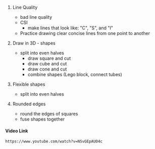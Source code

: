 1. Line Quality
	- bad line quality
	- CSI
		- make lines that look like: "C", "S", and "I"
	- Practice drawing clear concise lines from one point to another 

2. Draw in 3D - shapes
	- split into even halves
		- draw square and cut
		- draw cube and cut
		- draw cone and cut
		- combine shapes (Lego block, connect tubes)

3. Flexible shapes 
	- split into even halves 

4. Rounded edges 
	- round the edges of squares
	- fuse shapes together


#### Video Link
`https://www.youtube.com/watch?v=NSvGEpAUO4c`